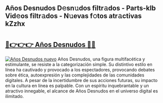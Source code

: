 ## Años Desnudos D𝚎sn𝚞dos filtr𝚊dos - Parts-kIb Vid𝚎os filtr𝚊dos - N𝚞evas f𝚘tos atr𝚊ctivas kZzhx

# <h2><a href="http://mb0i2w.tromn.icu/?c=A%c3%b1os+Desnudos">🔗👉👉👉 Años Desnudos 🔗🔗</a></h2>

[![Años Desnudos nuevo](https://i.imgur.com/pEAQMta.gif)](http://mb0i2w.tromn.icu/?c=A%c3%b1os+Desnudos)
Años Desnudos, una figura multifacética y estimulante, se resiste a la categorización simple. Su distintivo estilo en línea ha cautivado y provocado a los espectadores, provocando debates sobre ética, autoexpresión y las complejidades de las comunidades digitales. A pesar de la incertidumbre de sus acciones futuras, su impacto en la cultura en línea es palpable. Con un espíritu inquebrantable y un atractivo innegable, el alcance de Años Desnudos en el universo digital es ilimitado.
